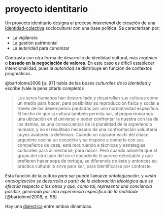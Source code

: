 # proyecto identitario

Un proyecto identitario designa al proceso *intencional* de creación de una [identidad-colectiva](identidad-colectiva.md) sociocultural con una base política. Se caracterizan por:

* La vigilancia
* La gestión patrimonial
* La autoridad para canonizar

Contrasta con otra forma de desarrollo de identidad cultural, más *orgánico* o **basado en la negociación de valores**. <!-- me fala un modo de describirlo mucho mejor --> En este caso es difícil establecer intencionalidad, pues la *autoridad* se distribuye en función de contextos pragmáticos.

@bartolome2008 [p. 97] habla de las *bases culturales de la identidad* y escribe (vale la pena citarlo completo):

 >
 > Los seres humanos han desarrollado y desarrollan sus culturas como un medio para *hacer*, para posibilitar su reproducción física y social a través de los desempeños pautados por una normatividad específica. El hecho de que la cultura también permita *ser*, al proporcionarnos una ubicación en el universo y poder confrontar la nuestra con las de los demás, es una consecuencia de la pluralidad de la experiencia humana, y no el resultado necesario de una confrontación voluntaria cuyos avatares la definirían. Cuando un cazador wichí del chaco argentino cocina un cocodrilo y se dispone a comerlo con sus compañeros de caza, está recuruendo a técnicas y estrategias culturales para alimentarse, para *hacer*. Pero cuando advierte que al grupo del otro lado del río el cocoderilo le parece detestable y que prefieren hacer sopa de tortuga, se diferencia de éste y entonces su práctica cultural le sirve para *ser*, para identificarse por contraste.

Esta función de la cultura *para ser* puede llamarze *ontologización*, y *«esta ontologización se desarrolla a partir de la elaboración ideológica que se efectúa respecto a los otros y que, como tal, representa una conciencia posible, generada por una experiencia específica de la realidad»* [@bartolomé2008, p. 98]

Hay una [dialectica](dialectica.md) entre ambas dinámicas.
